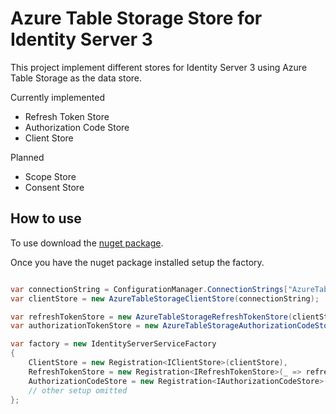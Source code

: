 # Azure Table Storage Store for Identity Server 3

This project implement different stores for Identity Server 3 using Azure Table Storage as the data store.

Currently implemented
* Refresh Token Store
* Authorization Code Store
* Client Store

Planned
* Scope Store
* Consent Store

## How to use

To use download the [nuget package](https://www.nuget.org/packages/IdentityServer3.Contrib.Store.AzureTableStorage/).

Once you have the nuget package installed setup the factory.

```csharp

var connectionString = ConfigurationManager.ConnectionStrings["AzureTableStorage"].ConnectionString;
var clientStore = new AzureTableStorageClientStore(connectionString);

var refreshTokenStore = new AzureTableStorageRefreshTokenStore(clientStore, scopeStore, connectionString);
var authorizationTokenStore = new AzureTableStorageAuthorizationCodeStore(clientStore, scopeStore, connectionString);

var factory = new IdentityServerServiceFactory
{
    ClientStore = new Registration<IClientStore>(clientStore),
    RefreshTokenStore = new Registration<IRefreshTokenStore>(_ => refreshTokenStore),
    AuthorizationCodeStore = new Registration<IAuthorizationCodeStore>(_ => authorizationTokenStore)
    // other setup omitted
};
```
